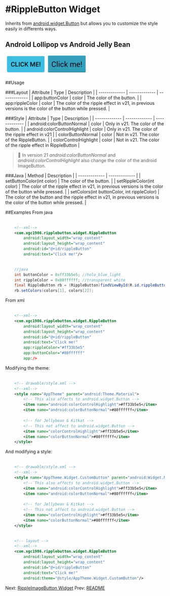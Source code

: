 #RippleButton Widget
====================

Inherits from [android.widget.Button](http://developer.android.com/reference/android/widget/Button.html) but allows you to customize the style easily in differents ways.

## Android Lollipop vs Android Jelly Bean

[![Lollipop](img/RippleButtonV21.gif)](demo)[![JellyBean](img/RippleButtonV16.gif)](demo)


##Usage

###Layout
| Attribute  | Type | Description |
| ------------- | ------------- | ------------- |
| app:buttonColor  | color  | The color of the button. |
| app:rippleColor  | color  | The color of the ripple effect in v21, in previous versions is the color of the button while pressed. |

###Style
| Attribute  | Type | Description |
| ------------- | ------------- | ------------- |
| android:colorButtonNormal  | color  |  Only in v21. The color of the button. |
| android:colorControlHighlight  | color  | Only in v21. The color of the ripple effect in v21 |
| colorButtonNormal  | color  |  Not in v21. The color of the RippleButton. |
| colorControlHighlight  | color  | Not in v21. The color of the ripple effect in RippleButton |

> **:paperclip:** In version 21 *android:colorButtonNormal* and *android:colorControlHighlight* also change the color of the android ImageButton.

###Java
| Method  | Description |
| ------------- | ------------- |
| setButtonColor(int color)  | The color of the button. |
| setRippleColor(int color)  | The color of the ripple effect in v21, in previous versions is the color of the button while pressed. |
| setColors(int buttonColor, int rippleColor)  | The color of the button and the ripple effect in v21, in previous versions is the color of the button while pressed. |

##Examples
From java
```xml

	<!--xml-->
    <com.xgc1986.ripplebutton.widget.RippleButton
        android:layout_width="wrap_content"
        android:layout_height="wrap_content"
        android:id="@+id/rippleButton"
        android:text="Click me!"/>
```

```java

	//java
	int buttonColor = 0xff33b5e5; //holo_blue_light
	int rippleColor = 0x80ffffff; //transparent white
	final RippleButton rb = (RippleButton)findViewById(R.id.rippleButton);
	rb.setColors(colors[1], colors[2]);
```

From xml
```xml

	<!--xml-->
    <com.xgc1986.ripplebutton.widget.RippleButton
        android:layout_width="wrap_content"
        android:layout_height="wrap_content"
        android:id="@+id/rippleButton"
        android:text="Click me!"
        app:rippleColor="#ff33b5e5"
        app:buttonColor="#80ffffff"
        app:/>
```

Modifying the theme:

```xml

	<!-- drawable/style.xml -->
	<!--xml-->
    <style name="AppTheme" parent="android:Theme.Material">
    	<!-- This also affects to android.widget.Button -->
    	<item name="android:colorControlHighlight">#ff33b5e5</item>
        <item name="android:colorButtonNormal">#80ffffff</item>

        <!-- for Jellybean & Kitkat -->
        <!-- This not affect to android.widget.Button -->
        <item name="colorControlHighlight">#ff33b5e5</item>
        <item name="colorButtonNormal">#80ffffff</item>
    </style>
```

And modifying a style:

```xml

	<!-- drawable/style.xml -->
	<!--xml-->
    <style name="AppTheme.Widget.CustomButton" parent="android:Widget.Material.Button">
    	<!-- This also affects to android.widget.Button -->
    	<item name="android:colorControlHighlight">#ff33b5e5</item>
        <item name="android:colorButtonNormal">#80ffffff</item>

        <!-- for Jellybean & Kitkat -->
        <!-- This not affect to android.widget.Button -->
        <item name="colorControlHighlight">#ff33b5e5</item>
        <item name="colorButtonNormal">#80ffffff</item>
    </style>
```

```xml

	<!-- layout -->
	<!--xml-->
    <com.xgc1986.ripplebutton.widget.RippleButton
        android:layout_width="wrap_content"
        android:layout_height="wrap_content"
        android:id="@+id/rippleButton"
        android:text="Click me!"
        android:theme="@style/AppTheme.Widget.CustomButton"/>
```


Next: [RippleImageButton Widget](RippleImageButton.md)
Prev: [README](../README.md)
